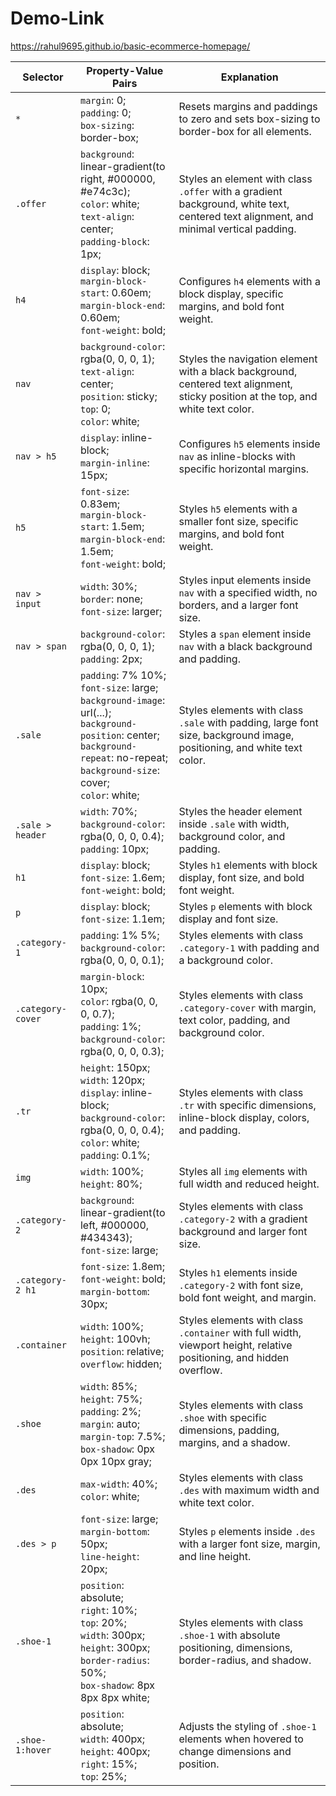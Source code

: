 # Demo-Link
https://rahul9695.github.io/basic-ecommerce-homepage/



| Selector         | Property-Value Pairs                                    | Explanation                                              |
| ---------------- | ------------------------------------------------------- | -------------------------------------------------------- |
| `*`              | `margin`: 0;<br>`padding`: 0;<br>`box-sizing`: border-box; | Resets margins and paddings to zero and sets box-sizing to border-box for all elements. |
| `.offer`         | `background`: linear-gradient(to right, #000000, #e74c3c);<br>`color`: white;<br>`text-align`: center;<br>`padding-block`: 1px; | Styles an element with class `.offer` with a gradient background, white text, centered text alignment, and minimal vertical padding. |
| `h4`             | `display`: block;<br>`margin-block-start`: 0.60em;<br>`margin-block-end`: 0.60em;<br>`font-weight`: bold; | Configures `h4` elements with a block display, specific margins, and bold font weight. |
| `nav`            | `background-color`: rgba(0, 0, 0, 1);<br>`text-align`: center;<br>`position`: sticky;<br>`top`: 0;<br>`color`: white; | Styles the navigation element with a black background, centered text alignment, sticky position at the top, and white text color. |
| `nav > h5`       | `display`: inline-block;<br>`margin-inline`: 15px;   | Configures `h5` elements inside `nav` as inline-blocks with specific horizontal margins. |
| `h5`             | `font-size`: 0.83em;<br>`margin-block-start`: 1.5em;<br>`margin-block-end`: 1.5em;<br>`font-weight`: bold; | Styles `h5` elements with a smaller font size, specific margins, and bold font weight. |
| `nav > input`    | `width`: 30%;<br>`border`: none;<br>`font-size`: larger; | Styles input elements inside `nav` with a specified width, no borders, and a larger font size. |
| `nav > span`     | `background-color`: rgba(0, 0, 0, 1);<br>`padding`: 2px; | Styles a `span` element inside `nav` with a black background and padding. |
| `.sale`          | `padding`: 7% 10%;<br>`font-size`: large;<br>`background-image`: url(...);<br>`background-position`: center;<br>`background-repeat`: no-repeat;<br>`background-size`: cover;<br>`color`: white; | Styles elements with class `.sale` with padding, large font size, background image, positioning, and white text color. |
| `.sale > header` | `width`: 70%;<br>`background-color`: rgba(0, 0, 0, 0.4);<br>`padding`: 10px; | Styles the header element inside `.sale` with width, background color, and padding. |
| `h1`             | `display`: block;<br>`font-size`: 1.6em;<br>`font-weight`: bold; | Styles `h1` elements with block display, font size, and bold font weight. |
| `p`              | `display`: block;<br>`font-size`: 1.1em;             | Styles `p` elements with block display and font size.  |
| `.category-1`    | `padding`: 1% 5%;<br>`background-color`: rgba(0, 0, 0, 0.1); | Styles elements with class `.category-1` with padding and a background color. |
| `.category-cover`| `margin-block`: 10px;<br>`color`: rgba(0, 0, 0, 0.7);<br>`padding`: 1%;<br>`background-color`: rgba(0, 0, 0, 0.3); | Styles elements with class `.category-cover` with margin, text color, padding, and background color. |
| `.tr`            | `height`: 150px;<br>`width`: 120px;<br>`display`: inline-block;<br>`background-color`: rgba(0, 0, 0, 0.4);<br>`color`: white;<br>`padding`: 0.1%; | Styles elements with class `.tr` with specific dimensions, inline-block display, colors, and padding. |
| `img`            | `width`: 100%;<br>`height`: 80%;                      | Styles all `img` elements with full width and reduced height. |
| `.category-2`    | `background`: linear-gradient(to left, #000000, #434343);<br>`font-size`: large; | Styles elements with class `.category-2` with a gradient background and larger font size. |
| `.category-2 h1` | `font-size`: 1.8em;<br>`font-weight`: bold;<br>`margin-bottom`: 30px; | Styles `h1` elements inside `.category-2` with font size, bold font weight, and margin. |
| `.container`     | `width`: 100%;<br>`height`: 100vh;<br>`position`: relative;<br>`overflow`: hidden; | Styles elements with class `.container` with full width, viewport height, relative positioning, and hidden overflow. |
| `.shoe`          | `width`: 85%;<br>`height`: 75%;<br>`padding`: 2%;<br>`margin`: auto;<br>`margin-top`: 7.5%;<br>`box-shadow`: 0px 0px 10px gray; | Styles elements with class `.shoe` with specific dimensions, padding, margins, and a shadow. |
| `.des`           | `max-width`: 40%;<br>`color`: white;                | Styles elements with class `.des` with maximum width and white text color. |
| `.des > p`       | `font-size`: large;<br>`margin-bottom`: 50px;<br>`line-height`: 20px; | Styles `p` elements inside `.des` with a larger font size, margin, and line height. |
| `.shoe-1`        | `position`: absolute;<br>`right`: 10%;<br>`top`: 20%;<br>`width`: 300px;<br>`height`: 300px;<br>`border-radius`: 50%;<br>`box-shadow`: 8px 8px 8px white; | Styles elements with class `.shoe-1` with absolute positioning, dimensions, border-radius, and shadow. |
| `.shoe-1:hover`  | `position`: absolute;<br>`width`: 400px;<br>`height`: 400px;<br>`right`: 15%;<br>`top`: 25%; | Adjusts the styling of `.shoe-1` elements when hovered to change dimensions and position. |
